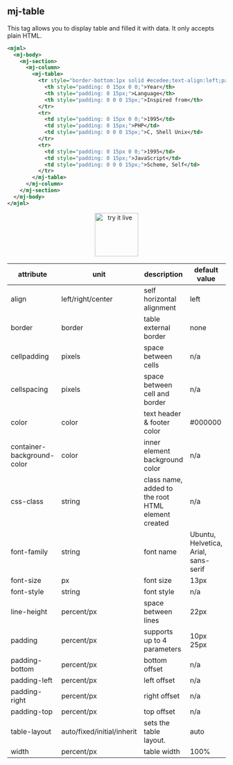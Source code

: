 ## mj-table

This tag allows you to display table and filled it with data. It only accepts plain HTML.

```xml
<mjml>
  <mj-body>
    <mj-section>
      <mj-column>
        <mj-table>
          <tr style="border-bottom:1px solid #ecedee;text-align:left;padding:15px 0;">
            <th style="padding: 0 15px 0 0;">Year</th>
            <th style="padding: 0 15px;">Language</th>
            <th style="padding: 0 0 0 15px;">Inspired from</th>
          </tr>
          <tr>
            <td style="padding: 0 15px 0 0;">1995</td>
            <td style="padding: 0 15px;">PHP</td>
            <td style="padding: 0 0 0 15px;">C, Shell Unix</td>
          </tr>
          <tr>
            <td style="padding: 0 15px 0 0;">1995</td>
            <td style="padding: 0 15px;">JavaScript</td>
            <td style="padding: 0 0 0 15px;">Scheme, Self</td>
          </tr>
        </mj-table>
      </mj-column>
    </mj-section>
  </mj-body>
</mjml>
```

<p align="center">
  <a href="https://mjml.io/try-it-live/components/table">
    <img width="100px" src="https://mjml.io/assets/img/svg/TRYITLIVE.svg" alt="try it live" />
  </a>
</p>

attribute                   | unit                        | description                    | default value
----------------------------|-----------------------------|------------------------------- |--------------
align                       | left/right/center           | self horizontal alignment      | left
border                      | border                      | table external border          | none
cellpadding                 | pixels                      | space between cells            | n/a
cellspacing                 | pixels                      | space between cell and border  | n/a
color                       | color                       | text header & footer color     | #000000
container-background-color  | color                       | inner element background color | n/a
css-class                   | string                      | class name, added to the root HTML element created | n/a
font-family                 | string                      | font name                      | Ubuntu, Helvetica, Arial, sans-serif
font-size                   | px                          | font size                      | 13px
font-style                  | string                      | font style                     | n/a
line-height                 | percent/px                  | space between lines            | 22px
padding                     | percent/px                  | supports up to 4 parameters    | 10px 25px
padding-bottom              | percent/px                  | bottom offset                  | n/a
padding-left                | percent/px                  | left offset                    | n/a
padding-right               | percent/px                  | right offset                   | n/a
padding-top                 | percent/px                  | top offset                     | n/a
table-layout                | auto/fixed/initial/inherit  | sets the table layout.         | auto
width                       | percent/px                  | table width                    | 100%
